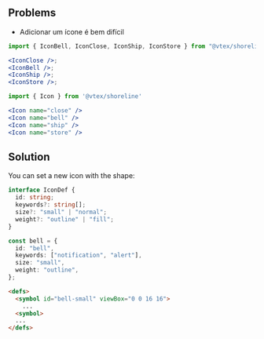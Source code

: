 ## Problems

- Adicionar um ícone é bem difícil

```jsx
import { IconBell, IconClose, IconShip, IconStore } from "@vtex/shoreline";

<IconClose />;
<IconBell />;
<IconShip />;
<IconStore />;
```

```jsx
import { Icon } from '@vtex/shoreline'

<Icon name="close" />
<Icon name="bell" />
<Icon name="ship" />
<Icon name="store" />
```

## Solution

You can set a new icon with the shape:

```ts
interface IconDef {
  id: string;
  keywords?: string[];
  size?: "small" | "normal";
  weight?: "outline" | "fill";
}
```

```ts
const bell = {
  id: "bell",
  keywords: ["notification", "alert"],
  size: "small",
  weight: "outline",
};
```

```html
<defs>
  <symbol id="bell-small" viewBox="0 0 16 16">
    ...
  <symbol>
  ...
</defs>
```
